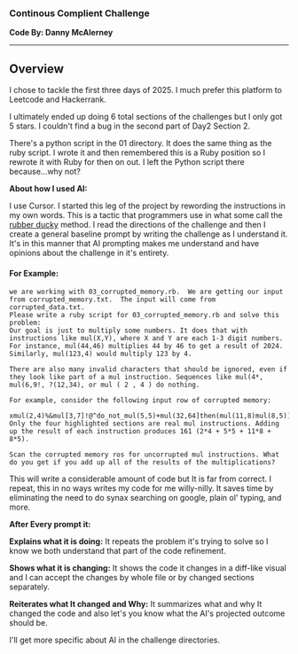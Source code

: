 ### Continous Complient Challenge
**Code By: Danny McAlerney**



***
## Overview

I chose to tackle the first three days of 2025.  I much prefer this platform to Leetcode and Hackerrank. 

I ultimately ended up doing 6 total sections of the challenges but I only got 5 stars. I couldn't find a bug in the second part of Day2 Section 2. 

There's a python script in the 01 directory.  It does the same thing as the ruby script. I wrote it and then remembered this is a Ruby position so I rewrote it with Ruby for then on out. I left the Python script there because...why not?


**About how I used AI:**

I use Cursor.  I started this leg of the project by rewording the instructions in my own words.  This is a tactic that programmers use in what some call the [rubber ducky](https://en.wikipedia.org/wiki/Rubber_duck_debugging) method. I read the directions of the challenge and then I create a general baseline prompt by writing the challenge as I understand it.  It's in this manner that AI prompting makes me understand and have opinions about the challenge in it's entirety. 

#### For Example:

```
we are working with 03_corrupted_memory.rb.  We are getting our input from corrupted_memory.txt.  The input will come from corrupted_data.txt.  
Please write a ruby script for 03_corrupted_memory.rb and solve this problem: 
Our goal is just to multiply some numbers. It does that with instructions like mul(X,Y), where X and Y are each 1-3 digit numbers. For instance, mul(44,46) multiplies 44 by 46 to get a result of 2024. Similarly, mul(123,4) would multiply 123 by 4.

There are also many invalid characters that should be ignored, even if they look like part of a mul instruction. Sequences like mul(4*, mul(6,9!, ?(12,34), or mul ( 2 , 4 ) do nothing.

For example, consider the following input row of corrupted memory:

xmul(2,4)%&mul[3,7]!@^do_not_mul(5,5)+mul(32,64]then(mul(11,8)mul(8,5))
Only the four highlighted sections are real mul instructions. Adding up the result of each instruction produces 161 (2*4 + 5*5 + 11*8 + 8*5).

Scan the corrupted memory ros for uncorrupted mul instructions. What do you get if you add up all of the results of the multiplications?
```

This will write a considerable amount of code but It is far from correct.  I repeat, this in no ways writes my code for me willy-nilly.  It saves time by eliminating the need to do synax searching on google, plain ol' typing, and more. 

**After Every prompt it:**

**Explains what it is doing:**  It repeats the problem it's trying to solve so I know we both understand that part of the code refinement. 

**Shows what it is changing:** It shows the code it changes in a diff-like visual and I can accept the changes by whole file or by changed sections separately. 

**Reiterates what It changed and Why:** It summarizes what and why It changed the code and also let's you know what the AI's projected outcome should be. 


I'll get more specific about AI in the challenge directories. 